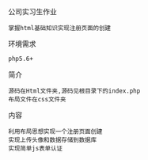 ﻿公司实习生作业

    掌握html基础知识实现注册页面的创建
   

环境需求

    php5.6+

简介

    源码在Html文件夹,源码见根目录下的index.php
    布局文件在css文件夹

内容
         
    利用布局思想实现一个注册页面创建
    实现上传头像和数据存储到数据库
    实现简单js表单认证





      
      



